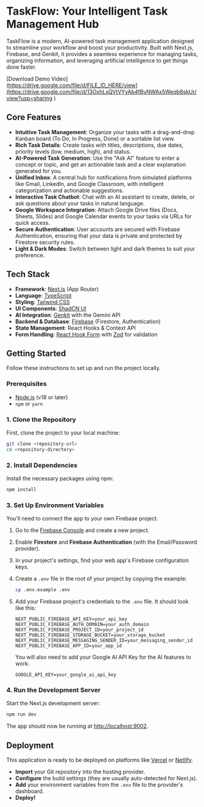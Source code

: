 # TaskFlow: Your Intelligent Task Management Hub

TaskFlow is a modern, AI-powered task management application designed to streamline your workflow and boost your productivity. Built with Next.js, Firebase, and Genkit, it provides a seamless experience for managing tasks, organizing information, and leveraging artificial intelligence to get things done faster.

[Download Demo Video](https://drive.google.com/file/d/FILE_ID_HERE/view](https://drive.google.com/file/d/13OxhLsQVtVYyAb4fBvNWAx5Weqb8skUr/view?usp=sharing
)



## Core Features

-   **Intuitive Task Management**: Organize your tasks with a drag-and-drop Kanban board (To Do, In Progress, Done) or a sortable list view.
-   **Rich Task Details**: Create tasks with titles, descriptions, due dates, priority levels (low, medium, high), and status.
-   **AI-Powered Task Generation**: Use the "Ask AI" feature to enter a concept or topic, and get an actionable task and a clear explanation generated for you.
-   **Unified Inbox**: A central hub for notifications from simulated platforms like Gmail, LinkedIn, and Google Classroom, with intelligent categorization and actionable suggestions.
-   **Interactive Task Chatbot**: Chat with an AI assistant to create, delete, or ask questions about your tasks in natural language.
-   **Google Workspace Integration**: Attach Google Drive files (Docs, Sheets, Slides) and Google Calendar events to your tasks via URLs for quick access.
-   **Secure Authentication**: User accounts are secured with Firebase Authentication, ensuring that your data is private and protected by Firestore security rules.
-   **Light & Dark Modes**: Switch between light and dark themes to suit your preference.

## Tech Stack

-   **Framework**: [Next.js](https://nextjs.org/) (App Router)
-   **Language**: [TypeScript](https://www.typescriptlang.org/)
-   **Styling**: [Tailwind CSS](https://tailwindcss.com/)
-   **UI Components**: [ShadCN UI](https://ui.shadcn.com/)
-   **AI Integration**: [Genkit](https://firebase.google.com/docs/genkit) with the Gemini API
-   **Backend & Database**: [Firebase](https://firebase.google.com/) (Firestore, Authentication)
-   **State Management**: React Hooks & Context API
-   **Form Handling**: [React Hook Form](https://react-hook-form.com/) with [Zod](https://zod.dev/) for validation

## Getting Started

Follow these instructions to set up and run the project locally.

### Prerequisites

-   [Node.js](https://nodejs.org/) (v18 or later)
-   `npm` or `yarn`

### 1. Clone the Repository

First, clone the project to your local machine:

```bash
git clone <repository-url>
cd <repository-directory>
```

### 2. Install Dependencies

Install the necessary packages using npm:

```bash
npm install
```

### 3. Set Up Environment Variables

You'll need to connect the app to your own Firebase project.

1.  Go to the [Firebase Console](https://console.firebase.google.com/) and create a new project.
2.  Enable **Firestore** and **Firebase Authentication** (with the Email/Password provider).
3.  In your project's settings, find your web app's Firebase configuration keys.
4.  Create a `.env` file in the root of your project by copying the example:

    ```bash
    cp .env.example .env
    ```

5.  Add your Firebase project's credentials to the `.env` file. It should look like this:

    ```
    NEXT_PUBLIC_FIREBASE_API_KEY=your_api_key
    NEXT_PUBLIC_FIREBASE_AUTH_DOMAIN=your_auth_domain
    NEXT_PUBLIC_FIREBASE_PROJECT_ID=your_project_id
    NEXT_PUBLIC_FIREBASE_STORAGE_BUCKET=your_storage_bucket
    NEXT_PUBLIC_FIREBASE_MESSAGING_SENDER_ID=your_messaging_sender_id
    NEXT_PUBLIC_FIREBASE_APP_ID=your_app_id
    ```
    
    You will also need to add your Google AI API Key for the AI features to work.
    
    ```
    GOOGLE_API_KEY=your_google_ai_api_key
    ```
    

### 4. Run the Development Server

Start the Next.js development server:

```bash
npm run dev
```

The app should now be running at [http://localhost:9002](http://localhost:9002).

## Deployment

This application is ready to be deployed on platforms like [Vercel](https://vercel.com/) or [Netlify](https://www.netlify.com/).

-   **Import** your Git repository into the hosting provider.
-   **Configure** the build settings (they are usually auto-detected for Next.js).
-   **Add** your environment variables from the `.env` file to the provider's dashboard.
-   **Deploy!**
